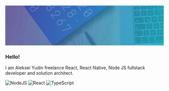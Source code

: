 ![header_image](https://github.com/l0ne/l0ne/blob/main/1562499828552.jpeg)


### Hello! 

I am Aleksei Yudin freelance React, React Native, Node JS fullstack developer and solution architect. 

![NodeJS](https://img.shields.io/badge/NodeJS-339933?style=for-the-badge&logo=Node.js&logoColor=white)
![React](https://img.shields.io/badge/React-61DAFB?style=for-the-badge&logo=React&logoColor=white)
![TypeScript](https://img.shields.io/badge/TypeScript-3178C6?style=for-the-badge&logo=TypeScript&logoColor=white)
